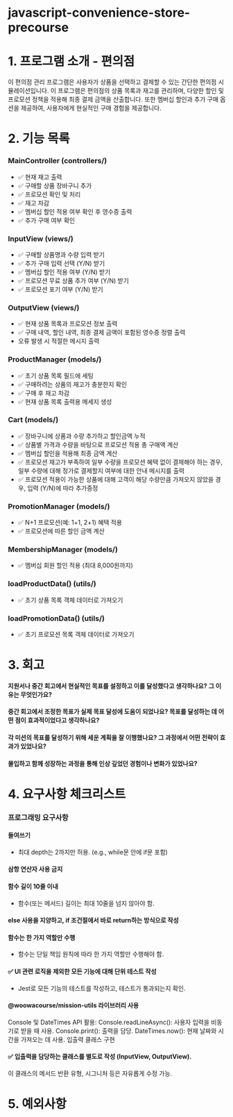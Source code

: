 # javascript-convenience-store-precourse

# 1. 프로그램 소개 - 편의점

이 편의점 관리 프로그램은 사용자가 상품을 선택하고 결제할 수 있는 간단한 편의점 시뮬레이션입니다. 이 프로그램은 편의점의 상품 목록과 재고를 관리하며, 다양한 할인 및 프로모션 정책을 적용해 최종 결제 금액을 산출합니다. 또한 멤버십 할인과 추가 구매 옵션을 제공하여, 사용자에게 현실적인 구매 경험을 제공합니다.

# 2. 기능 목록

### MainController (controllers/)

- ✅ 현재 재고 출력
- ✅ 구매할 상품 장바구니 추가
- ✅ 프로모션 확인 및 처리
- ✅ 재고 차감
- ✅ 멤버십 할인 적용 여부 확인 후 영수증 출력
- ✅ 추가 구매 여부 확인

### InputView (views/)

- ✅ 구매할 상품명과 수량 입력 받기
- ✅ 추가 구매 입력 선택 (Y/N) 받기
- ✅ 멤버십 할인 적용 여부 (Y/N) 받기
- ✅ 프로모션 무료 상품 추가 여부 (Y/N) 받기
- ✅ 프로모션 포기 여부 (Y/N) 받기

### OutputView (views/)

- ✅ 현재 상품 목록과 프로모션 정보 출력
- ✅ 구매 내역, 할인 내역, 최종 결제 금액이 포함된 영수증 정렬 출력
- 오류 발생 시 적절한 메시지 출력

### ProductManager (models/)

- ✅ 초기 상품 목록 필드에 세팅
- ✅ 구매하려는 상품의 재고가 충분한지 확인
- ✅ 구매 후 재고 차감
- ✅ 현재 상품 목록 출력용 메세지 생성

### Cart (models/)

- ✅ 장바구니에 상품과 수량 추가하고 할인금액 누적
- ✅ 상품별 가격과 수량을 바탕으로 프로모션 적용 총 구매액 계산
- ✅ 멤버십 할인을 적용해 최종 금액 계산
- ✅ 프로모션 재고가 부족하여 일부 수량을 프로모션 혜택 없이 결제해야 하는 경우, 일부 수량에 대해 정가로 결제할지 여부에 대한 안내 메시지를 출력
- ✅ 프로모션 적용이 가능한 상품에 대해 고객이 해당 수량만큼 가져오지 않았을 경우, 입력 (Y/N)에 따라 추가증정

### PromotionManager (models/)

- ✅ N+1 프로모션(예: 1+1, 2+1) 혜택 적용
- ✅ 프로모션에 따른 할인 금액 계산

### MembershipManager (models/)

- ✅ 멤버십 회원 할인 적용 (최대 8,000원까지)

### loadProductData() (utils/)

- ✅ 초기 상품 목록 객체 데이터로 가져오기

### loadPromotionData() (utils/)

- ✅ 초기 프로모션 목록 객체 데이터로 가져오기

# 3. 회고

#### 지원서나 중간 회고에서 현실적인 목표를 설정하고 이를 달성했다고 생각하나요? 그 이유는 무엇인가요?

#### 중간 회고에서 조정한 목표가 실제 목표 달성에 도움이 되었나요? 목표를 달성하는 데 어떤 점이 효과적이었다고 생각하나요?

#### 각 미션의 목표를 달성하기 위해 세운 계획을 잘 이행했나요? 그 과정에서 어떤 전략이 효과가 있었나요?

#### 몰입하고 함께 성장하는 과정을 통해 인상 깊었던 경험이나 변화가 있었나요?

# 4. 요구사항 체크리스트

### 프로그래밍 요구사항

#### 들여쓰기

- 최대 depth는 2까지만 허용. (e.g., while문 안에 if문 포함)

#### 삼항 연산자 사용 금지

#### 함수 길이 10줄 이내

- 함수(또는 메서드) 길이는 최대 10줄을 넘지 않아야 함.

#### else 사용을 지양하고, if 조건절에서 바로 return하는 방식으로 작성

#### 함수는 한 가지 역할만 수행

- 함수는 단일 책임 원칙에 따라 한 가지 역할만 수행해야 함.

#### ✅ UI 관련 로직을 제외한 모든 기능에 대해 단위 테스트 작성

- Jest로 모든 기능의 테스트를 작성하고, 테스트가 통과되는지 확인.

#### @woowacourse/mission-utils 라이브러리 사용

Console 및 DateTimes API 활용:
Console.readLineAsync(): 사용자 입력을 비동기로 받을 때 사용.
Console.print(): 출력을 담당.
DateTimes.now(): 현재 날짜와 시간을 가져오는 데 사용.
입출력 클래스 구현

#### ✅ 입출력을 담당하는 클래스를 별도로 작성 (InputView, OutputView).

이 클래스의 메서드 반환 유형, 시그니처 등은 자유롭게 수정 가능.

# 5. 예외사항
